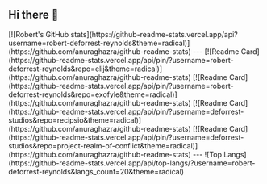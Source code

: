 ## Hi there 👋

<span align=center>
[![Robert's GitHub stats](https://github-readme-stats.vercel.app/api?username=robert-deforrest-reynolds&theme=radical)](https://github.com/anuraghazra/github-readme-stats)
</span>
  ---
[![Readme Card](https://github-readme-stats.vercel.app/api/pin/?username=robert-deforrest-reynolds&repo=elij&theme=radical)](https://github.com/anuraghazra/github-readme-stats)
[![Readme Card](https://github-readme-stats.vercel.app/api/pin/?username=robert-deforrest-reynolds&repo=exofyle&theme=radical)](https://github.com/anuraghazra/github-readme-stats)
[![Readme Card](https://github-readme-stats.vercel.app/api/pin/?username=deforrest-studios&repo=recipsio&theme=radical)](https://github.com/anuraghazra/github-readme-stats)
[![Readme Card](https://github-readme-stats.vercel.app/api/pin/?username=deforrest-studios&repo=project-realm-of-conflict&theme=radical)](https://github.com/anuraghazra/github-readme-stats)
---
![Top Langs](https://github-readme-stats.vercel.app/api/top-langs/?username=robert-deforrest-reynolds&langs_count=20&theme=radical)
<!--
**Robert-DeForrest-Reynolds/Robert-DeForrest-Reynolds** is a ✨ _special_ ✨ repository because its `README.md` (this file) appears on your GitHub profile.

Here are some ideas to get you started:

- 🔭 I’m currently working on ...
- 🌱 I’m currently learning ...
- 👯 I’m looking to collaborate on ...
- 🤔 I’m looking for help with ...
- 💬 Ask me about ...
- 📫 How to reach me: ...
- 😄 Pronouns: ...
- ⚡ Fun fact: ...
-->
